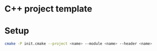 # C++ project template

# Setup

```bash
cmake -P init.cmake --project <name> --module <name> --header <name>
```
